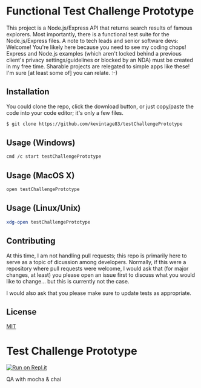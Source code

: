# Functional Test Challenge Prototype
This project is a Node.js/Express API that returns search results of famous explorers. Most importantly, there is a functional test suite for the Node.js/Express files. A note to tech leads and senior software devs: Welcome! You're likely here because you need to see my coding chops! Express and Node.js examples (which aren't locked behind a previous client's privacy settings/guidelines or blocked by an NDA) must be created in my free time. Sharable projects are relegated to simple apps like these! I'm sure [at least some of] you can relate. :-)

## Installation
You could clone the repo, click the download button, or just copy/paste the code into your code editor; it's only a few files. 

```bash
$ git clone https://github.com/kevintage83/testChallengePrototype
```

## Usage (Windows)
```bash
cmd /c start testChallengePrototype
```

## Usage (MacOS X)
```bash
open testChallengePrototype
```

## Usage (Linux/Unix)
```bash
xdg-open testChallengePrototype
```

## Contributing
At this time, I am not handling pull requests; this repo is primarily here to serve as a topic of dicussion among developers. Normally, if this were a repository where pull requests were welcome, I would ask that (for major changes, at least) you please open an issue first to discuss what you would like to change... but this is currently not the case.

I would also ask that you please make sure to update tests as appropriate.

## License
[MIT](https://choosealicense.com/licenses/mit/)

Test Challenge Prototype 
============================
[![Run on Repl.it](https://repl.it/badge/github/freeCodeCamp/boilerplate-mochachai)](https://repl.it/github/freeCodeCamp/boilerplate-mochachai)

QA with mocha & chai
